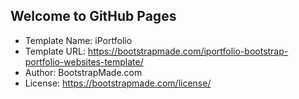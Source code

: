 ## Welcome to GitHub Pages

* Template Name: iPortfolio
* Template URL: https://bootstrapmade.com/iportfolio-bootstrap-portfolio-websites-template/
* Author: BootstrapMade.com
* License: https://bootstrapmade.com/license/

